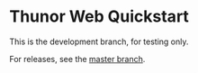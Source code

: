 # Thunor Web Quickstart

This is the development branch, for testing only.

For releases, see the
[master branch](https://github.com/alubbock/thunor-web-quickstart).

